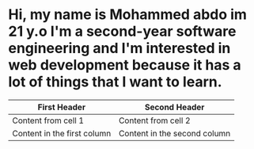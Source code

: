 # Hi, my name is Mohammed abdo im 21 y.o I'm a second-year software engineering and I'm interested in web development because it has a lot of things that I want to learn.

First Header | Second Header
------------ | -------------
Content from cell 1 | Content from cell 2
Content in the first column | Content in the second column




